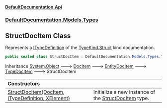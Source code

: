 #### [DefaultDocumentation.Api](index.md 'index')
### [DefaultDocumentation.Models.Types](index.md#DefaultDocumentation.Models.Types 'DefaultDocumentation.Models.Types')

## StructDocItem Class

Represents a [ITypeDefinition](https://github.com/icsharpcode/ILSpy 'ICSharpCode.Decompiler.TypeSystem.ITypeDefinition') of the [TypeKind.Struct](https://github.com/icsharpcode/ILSpy 'ICSharpCode.Decompiler.TypeSystem.TypeKind.Struct') kind documentation.

```csharp
public sealed class StructDocItem : DefaultDocumentation.Models.Types.TypeDocItem
```

Inheritance [System.Object](https://docs.microsoft.com/en-us/dotnet/api/System.Object 'System.Object') &#129106; [DocItem](DocItem.md 'DefaultDocumentation.Models.DocItem') &#129106; [EntityDocItem](EntityDocItem.md 'DefaultDocumentation.Models.EntityDocItem') &#129106; [TypeDocItem](TypeDocItem.md 'DefaultDocumentation.Models.Types.TypeDocItem') &#129106; StructDocItem

| Constructors | |
| :--- | :--- |
| [StructDocItem(DocItem, ITypeDefinition, XElement)](StructDocItem.StructDocItem(DocItem,ITypeDefinition,XElement).md 'DefaultDocumentation.Models.Types.StructDocItem.StructDocItem(DefaultDocumentation.Models.DocItem, ITypeDefinition, System.Xml.Linq.XElement)') | Initialize a new instance of the [StructDocItem](StructDocItem.md 'DefaultDocumentation.Models.Types.StructDocItem') type. |
